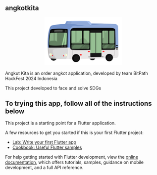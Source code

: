 ## angkotkita

<div style="text-align:center">
  <img src="assets/images/angkotKitaLogo.png" alt="Logo Angkut Kita" width="250">
</div>

Angkut Kita is an order angkot application, developed by team BitPath HackFest 2024 Indonesia

This project developed to face and solve SDGs

## To trying this app, follow all of the instructions below

This project is a starting point for a Flutter application.

A few resources to get you started if this is your first Flutter project:

- [Lab: Write your first Flutter app](https://docs.flutter.dev/get-started/codelab)
- [Cookbook: Useful Flutter samples](https://docs.flutter.dev/cookbook)

For help getting started with Flutter development, view the
[online documentation](https://docs.flutter.dev/), which offers tutorials,
samples, guidance on mobile development, and a full API reference.
